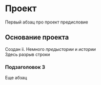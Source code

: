 # Проект

Первый абзац про проект предисловие

## Основание проекта

Создан ii. Немного *предыстории* и _истории_  
Здесь разрыв строки

### Подзаголовок 3

Еще абзац